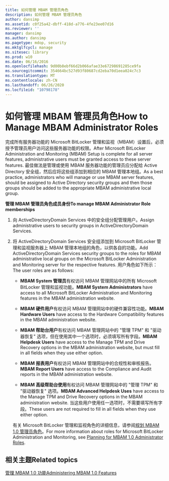 ```yaml
---
title: 如何管理 MBAM 管理员角色
description: 如何管理 MBAM 管理员角色
author: dansimp
ms.assetid: c0f25a42-dbff-418d-a776-4fe23ee07d16
ms.reviewer: ''
manager: dansimp
ms.author: dansimp
ms.pagetype: mdop, security
ms.mktglfcycl: manage
ms.sitesec: library
ms.prod: w10
ms.date: 06/16/2016
ms.openlocfilehash: 9d00b8ebf66d2b066afae33e67298691285ce9fa
ms.sourcegitcommit: 354664bc527d93f80687cd2eba70d1eea024c7c3
ms.translationtype: MT
ms.contentlocale: zh-CN
ms.lasthandoff: 06/26/2020
ms.locfileid: "10798178"
---
```

# <span data-ttu-id="8993b-103">如何管理 MBAM 管理员角色</span><span class="sxs-lookup"><span data-stu-id="8993b-103">How to Manage MBAM Administrator Roles</span></span>


<span data-ttu-id="8993b-104">完成所有服务器功能的 Microsoft BitLocker 管理和监视（MBAM）设置后，必须授予管理员用户访问这些服务器功能的权限。</span><span class="sxs-lookup"><span data-stu-id="8993b-104">After Microsoft BitLocker Administration and Monitoring (MBAM) Setup is complete for all server features, administrative users must be granted access to these server features.</span></span> <span data-ttu-id="8993b-105">最佳做法是管理或使用 MBAM 服务器功能的管理员应分配给 Active Directory 安全组，然后应将这些组添加到相应的 MBAM 管理本地组。</span><span class="sxs-lookup"><span data-stu-id="8993b-105">As a best practice, administrators who will manage or use MBAM server features, should be assigned to Active Directory security groups and then those groups should be added to the appropriate MBAM administrative local group.</span></span>

**<span data-ttu-id="8993b-106">管理 MBAM 管理员角色成员身份</span><span class="sxs-lookup"><span data-stu-id="8993b-106">To manage MBAM Administrator Role memberships</span></span>**

1.  <span data-ttu-id="8993b-107">向 ActiveDirectoryDomain Services 中的安全组分配管理用户。</span><span class="sxs-lookup"><span data-stu-id="8993b-107">Assign administrative users to security groups in ActiveDirectoryDomain Services.</span></span>

2.  <span data-ttu-id="8993b-108">将 ActiveDirectoryDomain Services 安全组添加到 Microsoft BitLocker 管理和监视服务器上 MBAM 管理本地组的角色，以供各自的功能。</span><span class="sxs-lookup"><span data-stu-id="8993b-108">Add ActiveDirectoryDomain Services security groups to the roles for MBAM administrative local groups on the Microsoft BitLocker Administration and Monitoring server for the respective features.</span></span> <span data-ttu-id="8993b-109">用户角色如下所示：</span><span class="sxs-lookup"><span data-stu-id="8993b-109">The user roles are as follows:</span></span>

    -   <span data-ttu-id="8993b-110">**MBAM System 管理员**有权访问 MBAM 管理网站中的所有 Microsoft BitLocker 管理和监视功能。</span><span class="sxs-lookup"><span data-stu-id="8993b-110">**MBAM System Administrators** have access to all Microsoft BitLocker Administration and Monitoring features in the MBAM administration website.</span></span>

    -   <span data-ttu-id="8993b-111">**MBAM 硬件用户**有权访问 MBAM 管理网站中的硬件兼容性功能。</span><span class="sxs-lookup"><span data-stu-id="8993b-111">**MBAM Hardware Users** have access to the Hardware Compatibility features in the MBAM administration website.</span></span>

    -   <span data-ttu-id="8993b-112">**MBAM 帮助台用户**有权访问 MBAM 管理网站中的 "管理 TPM" 和 "驱动器恢复" 选项，但在使用其中一个选项时，必须填写所有字段。</span><span class="sxs-lookup"><span data-stu-id="8993b-112">**MBAM Helpdesk Users** have access to the Manage TPM and Drive Recovery options in the MBAM administration website, but must fill in all fields when they use either option.</span></span>

    -   <span data-ttu-id="8993b-113">**MBAM 报表用户**有权访问 MBAM 管理网站中的合规性和审核报告。</span><span class="sxs-lookup"><span data-stu-id="8993b-113">**MBAM Report Users** have access to the Compliance and Audit reports in the MBAM administration website.</span></span>

    -   <span data-ttu-id="8993b-114">**MBAM 高级帮助台使用**有权访问 MBAM 管理网站中的 "管理 TPM" 和 "驱动器恢复" 选项。</span><span class="sxs-lookup"><span data-stu-id="8993b-114">**MBAM Advanced Helpdesk Uses** have access to the Manage TPM and Drive Recovery options in the MBAM administration website.</span></span> <span data-ttu-id="8993b-115">当这些用户使用任一选项时，不需要填写所有字段。</span><span class="sxs-lookup"><span data-stu-id="8993b-115">These users are not required to fill in all fields when they use either option.</span></span>

    <span data-ttu-id="8993b-116">有关 Microsoft BitLocker 管理和监视角色的详细信息，请参阅[规划 MBAM 1.0 管理员角色](planning-for-mbam-10-administrator-roles.md)。</span><span class="sxs-lookup"><span data-stu-id="8993b-116">For more information about roles for Microsoft BitLocker Administration and Monitoring, see [Planning for MBAM 1.0 Administrator Roles](planning-for-mbam-10-administrator-roles.md).</span></span>

## <span data-ttu-id="8993b-117">相关主题</span><span class="sxs-lookup"><span data-stu-id="8993b-117">Related topics</span></span>


[<span data-ttu-id="8993b-118">管理 MBAM 1.0 功能</span><span class="sxs-lookup"><span data-stu-id="8993b-118">Administering MBAM 1.0 Features</span></span>](administering-mbam-10-features.md)

 

 





